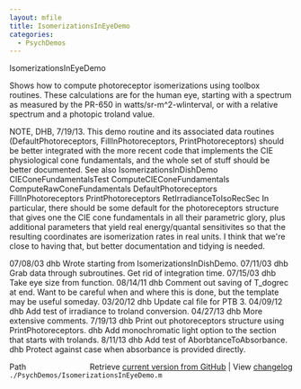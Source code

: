```yaml
---
layout: mfile
title: IsomerizationsInEyeDemo
categories:
  - PsychDemos
---
```


IsomerizationsInEyeDemo

Shows how to compute photoreceptor isomerizations using toolbox
routines.  These calculations are for the human eye,
starting with a spectrum as measured by the PR\-650
in watts/sr\-m^2\-wlinterval, or with a relative spectrum
and a photopic troland value.

NOTE, DHB, 7/19/13. This demo routine and its associated data routines
\(DefaultPhotoreceptors, FillInPhotoreceptors, PrintPhotoreceptors\)
should be better integrated with the more recent code that
implements the CIE physiological cone fundamentals, and the
whole set of stuff should be better documented.  See also
   IsomerizationsInDishDemo
   CIEConeFundamentalsTest
   ComputeCIEConeFundamentals
   ComputeRawConeFundamentals
   DefaultPhotoreceptors
   FillInPhotoreceptors
   PrintPhotoreceptors
   RetIrradianceToIsoRecSec
In particular, there should be some default for the
photoreceptors structure that gives one the CIE cone
fundamentals in all their parametric glory, plus additional
parameters that yield real energy/quantal sensitivites so
that the resulting coordinates are isomerization rates in
real units.  I think that we're close to having that, but
better documentation and tidying is needed.

07/08/03 dhb  Wrote starting from IsomerizationsInDishDemo.
07/11/03 dhb  Grab data through subroutines.  Get rid of integration time.
07/15/03 dhb  Take eye size from function.
08/14/11 dhb  Comment out saving of T\_dogrec at end.  Want to be careful when and where
              this is done, but the template may be useful someday.
03/20/12 dhb  Update cal file for PTB 3.
04/09/12 dhb  Add test of irradiance to troland conversion.
04/27/13 dhb  More extensive comments.
7/19/13  dhb  Print out photoreceptors structure using PrintPhotoreceptors.
         dhb  Add monochromatic light option to the section that starts with trolands.
8/11/13  dhb  Add test of AborbtanceToAbsorbance.
         dhb  Protect against case when absorbance is provided directly.


<div class="code_header" style="text-align:right;">
  <span style="float:left;">Path&nbsp;&nbsp;</span> <span class="counter">Retrieve <a href=
  "https://raw.github.com/Psychtoolbox-3/Psychtoolbox-3/beta/./PsychDemos/IsomerizationsInEyeDemo.m">current version from GitHub</a> | View <a href=
  "https://github.com/Psychtoolbox-3/Psychtoolbox-3/commits/beta/./PsychDemos/IsomerizationsInEyeDemo.m">changelog</a></span>
</div>
<div class="code">
  <code>./PsychDemos/IsomerizationsInEyeDemo.m</code>
</div>
